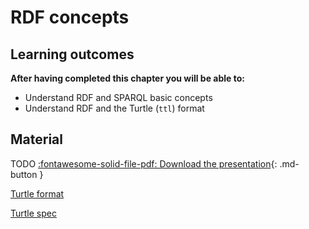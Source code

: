 # RDF concepts

## Learning outcomes

**After having completed this chapter you will be able to:**

- Understand RDF and SPARQL basic concepts
- Understand RDF and the Turtle (`ttl`) format

## Material

TODO
[:fontawesome-solid-file-pdf: Download the presentation](../assets/pdf/....pdf){: .md-button }

[Turtle format](https://en.wikipedia.org/wiki/Turtle_(syntax))

[Turtle spec](https://www.w3.org/TR/turtle/)
